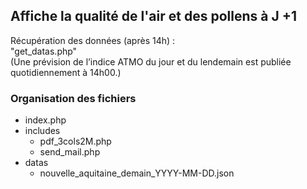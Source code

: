 ## Affiche la qualité de l'air et des pollens à J +1 

Récupération des données (après 14h) :</br>
"get_datas.php"</br>
(Une prévision de l’indice ATMO du jour et du lendemain est publiée quotidiennement à 14h00.)</br>

### Organisation des fichiers
* index.php
* includes
   * pdf_3cols2M.php
   * send_mail.php
* datas</br>
   * nouvelle_aquitaine_demain_YYYY-MM-DD.json</br>

